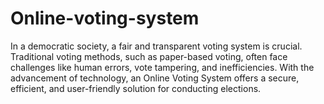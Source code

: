 # Online-voting-system
In a democratic society, a fair and transparent voting system is crucial. Traditional voting methods, such as paper-based voting, often face challenges like human errors, vote tampering, and inefficiencies. With the advancement of technology, an Online Voting System offers a secure, efficient, and user-friendly solution for conducting elections.
